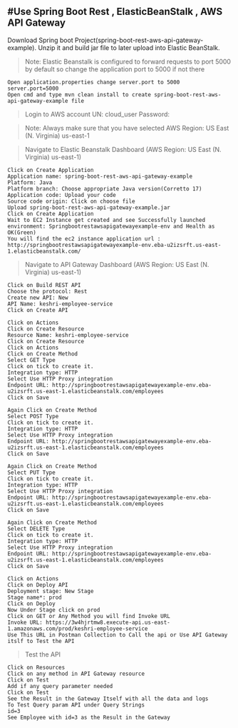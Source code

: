 #Use Spring Boot Rest ,  ElasticBeanStalk , AWS API Gateway
-----------------------------------------------------------------------------------------------------------------------------------------------------------------------
  
Download Spring boot Project(spring-boot-rest-aws-api-gateway-example). Unzip it and build jar file to later upload into Elastic BeanStalk.
  
> Note: Elastic Beanstalk is configured to forward requests to port 5000 by default so change the application port to 5000 if not there

    Open application.properties change server.port to 5000
    server.port=5000
    Open cmd and type mvn clean install to create spring-boot-rest-aws-api-gateway-example file
    
> Login to AWS account
    UN: cloud_user
    Password: <password>
			
> Note: Always make sure that you have selected AWS Region: US East (N. Virginia) us-east-1

> Navigate to Elastic Beanstalk Dashboard (AWS Region: US East (N. Virginia) us-east-1)
	
    Click on Create Application
    Application name: spring-boot-rest-aws-api-gateway-example
    Platform: Java
    Platform branch: Choose appropriate Java version(Corretto 17)
    Application code: Upload your code
    Source code origin: Click on choose file
    Upload spring-boot-rest-aws-api-gateway-example.jar
    Click on Create Application
    Wait to EC2 Instance get created and see Successfully launched environment: Springbootrestawsapigatewayexample-env and Health as OK(Green)
    You will find the ec2 instance application url : http://springbootrestawsapigatewayexample-env.eba-u2izsrft.us-east-1.elasticbeanstalk.com/

> Navigate to API Gateway Dashboard (AWS Region: US East (N. Virginia) us-east-1)
	
	Click on Build REST API
	Choose the protocol: Rest
	Create new API: New
	API Name: keshri-employee-service
	Click on Create API
	
	Click on Actions
	Click on Create Resource
	Resource Name: keshri-employee-service
	Click on Create Resource
	Click on Actions
	Click on Create Method
	Select GET Type
	Click on tick to create it.
	Integration type: HTTP
	Select Use HTTP Proxy integration
	Endpoint URL: http://springbootrestawsapigatewayexample-env.eba-u2izsrft.us-east-1.elasticbeanstalk.com/employees
	Click on Save
	
	Again Click on Create Method
	Select POST Type
	Click on tick to create it.
	Integration type: HTTP
	Select Use HTTP Proxy integration
	Endpoint URL: http://springbootrestawsapigatewayexample-env.eba-u2izsrft.us-east-1.elasticbeanstalk.com/employees
	Click on Save
	
	Again Click on Create Method
	Select PUT Type
	Click on tick to create it.
	Integration type: HTTP
	Select Use HTTP Proxy integration
	Endpoint URL: http://springbootrestawsapigatewayexample-env.eba-u2izsrft.us-east-1.elasticbeanstalk.com/employees
	Click on Save
	
	Again Click on Create Method
	Select DELETE Type
	Click on tick to create it.
	Integration type: HTTP
	Select Use HTTP Proxy integration
	Endpoint URL: http://springbootrestawsapigatewayexample-env.eba-u2izsrft.us-east-1.elasticbeanstalk.com/employees
	Click on Save
	
	Click on Actions
	Click on Deploy API
	Deployment stage: New Stage
	Stage name*: prod
	Click on Deploy
	Now Under Stage click on prod
	Click on GET or Any Method you will find Invoke URL
	Invoke URL: https://3w4hjrtmw8.execute-api.us-east-1.amazonaws.com/prod/keshri-employee-service
	Use This URL in Postman Collection to Call the api or Use API Gateway itslf to Test the API

> Test the API
	
	Click on Resources
	Click on any method in API Gateway resource
	Click on Test
	Add if any query parameter needed
	Click on Test
	See the Result in the Gateway Itself with all the data and logs
	To Test Query param API under Query Strings
	id=3
	See Employee with id=3 as the Result in the Gateway
	
	
	
